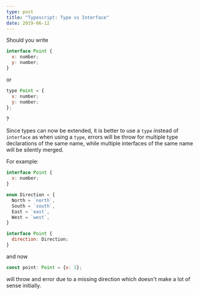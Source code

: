 ```yaml
---
type: post
title: "Typescript: Type vs Interface"
date: 2019-06-12
---
```


Should you write
```js
interface Point {
  x: number;
  y: number;
}
```
or
```js
type Point = {
  x: number;
  y: number;
};
```
?

Since types can now be extended,
it is better to use a `type` instead of `interface`
as when using a `type`, errors will be throw for multiple type
declarations of the same name, while multiple interfaces of
the same name will be silently merged.

For example:
```js
interface Point {
  x: number;
}

enum Direction = {
  North = `north`,
  South = `south`,
  East = `east`,
  West = `west`,
}

interface Point {
  direction: Direction;
}
```
and now 

```js
const point: Point = {x: 1};
```
will throw and error due to a missing direction
which doesn't make a lot of sense initially.

